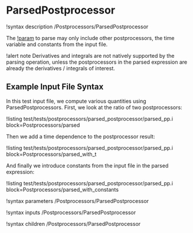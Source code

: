 # ParsedPostprocessor

!syntax description /Postprocessors/ParsedPostprocessor

The [!param](/Postprocessors/ParsedPostprocessor/function) to parse may only include other postprocessors, the time variable and
constants from the input file.

!alert note
Derivatives and integrals are not natively supported by the parsing operation, unless the
postprocessors in the parsed expression are already the derivatives / integrals of interest.

## Example Input File Syntax

In this test input file, we compute various quantities using ParsedPostprocessors. First,
we look at the ratio of two postprocessors:

!listing test/tests/postprocessors/parsed_postprocessor/parsed_pp.i block=Postprocessors/parsed

Then we add a time dependence to the postprocessor result:

!listing test/tests/postprocessors/parsed_postprocessor/parsed_pp.i block=Postprocessors/parsed_with_t

And finally we introduce constants from the input file in the parsed expression:

!listing test/tests/postprocessors/parsed_postprocessor/parsed_pp.i block=Postprocessors/parsed_with_constants

!syntax parameters /Postprocessors/ParsedPostprocessor

!syntax inputs /Postprocessors/ParsedPostprocessor

!syntax children /Postprocessors/ParsedPostprocessor
